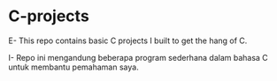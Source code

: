 # C-projects
E- This repo contains basic C projects I built to get the hang of C.

I- Repo ini mengandung beberapa program sederhana dalam bahasa C untuk membantu pemahaman saya.
